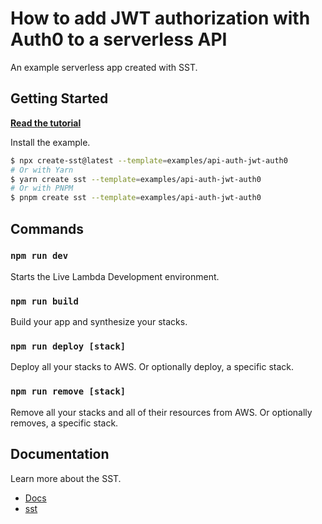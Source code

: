 # How to add JWT authorization with Auth0 to a serverless API

An example serverless app created with SST.

## Getting Started

[**Read the tutorial**](https://sst.dev/examples/how-to-add-jwt-authorization-with-auth0-to-a-serverless-api.html)

Install the example.

```bash
$ npx create-sst@latest --template=examples/api-auth-jwt-auth0
# Or with Yarn
$ yarn create sst --template=examples/api-auth-jwt-auth0
# Or with PNPM
$ pnpm create sst --template=examples/api-auth-jwt-auth0
```

## Commands

### `npm run dev`

Starts the Live Lambda Development environment.

### `npm run build`

Build your app and synthesize your stacks.

### `npm run deploy [stack]`

Deploy all your stacks to AWS. Or optionally deploy, a specific stack.

### `npm run remove [stack]`

Remove all your stacks and all of their resources from AWS. Or optionally removes, a specific stack.

## Documentation

Learn more about the SST.

- [Docs](https://docs.sst.dev/)
- [sst](https://docs.sst.dev/packages/sst)
